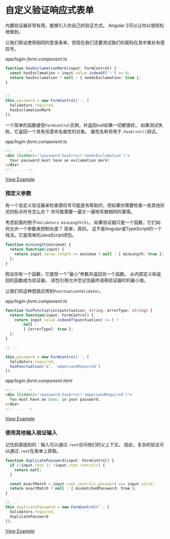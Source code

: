 # 自定义验证响应式表单

内置验证器非常有用，能够引入你自己的验证方式。 Angular 2可以让你以很轻松地做到。

让我们假设使用相同的登录表单，但现在我们还要测试我们的密码在其中某处有感叹号。

*app/login-form.component.ts*

```typescript
function hasExclamationMark(input: FormControl) {
  const hasExclamation = input.value.indexOf('!') >= 0;
  return hasExclamation ? null : { needsExclamation: true };
}


// ...
this.password = new FormControl('', [
  Validators.required,
  hasExclamationMark
]);
```

一个简单的函数接受`FormControl`实例，并返回null如果一切都很好。 如果测试失败，它返回一个具有任意命名属性的对象。 属性名称将用于`.hasError()`测试。

*app/login-form.component.ts*

```html
<!-- ... -->
<div [hidden]="!password.hasError('needsExclamation')">
  Your password must have an exclamation mark!
</div>
<!-- ... -->
```

[View Example](https://plnkr.co/edit/UqQtxj?p=preview)

### 预定义参数

有一个自定义验证器来检查感叹号可能是有帮助的，但如果你需要检查一些其他形式的标点符号怎么办？ 你可能需要一遍又一遍地写做相同的事情。

考虑前面的例子`Validators.minLength(5)`。 如果验证器只是一个函数，它们如何允许一个参数来控制长度？ 简单，真的。 这不是Angular或TypeScript的一个戏法，它是简单的JavaScript闭包。

```typescript
function minLength(minimum) {
  return function(input) {
    return input.value.length >= minimum ? null : { minLength: true };
  };
}
```

假设你有一个函数，它接受一个“最小”参数并返回另一个函数。 从内部定义和返回的函数成为验证器。 闭包引用允许您记住最终调用验证器时的最小值。

让我们将这种思路应用到`PunctuationValidator`。

*app/login-form.component.ts*

```typescript
function hasPunctuation(punctuation: string, errorType: string) {
  return function(input: FormControl) {
    return input.value.indexOf(punctuation) >= 0 ?
        null :
        { [errorType]: true };
  };
}

// ...

this.password = new FormControl('', [
  Validators.required,
  hasPunctuation('&', 'ampersandRequired')
]);
```

*app/login-form.component.html*

```html
<!-- ... -->
<div [hidden]="!password.hasError('ampersandRequired')">
  You must have an &amp; in your password.
</div>
<!-- ... -->
```

[View Example](https://plnkr.co/edit/m5BpOX?p=preview)

### 使用其他输入验证输入

记住前面提到的：输入可以通过`.root`访问他们的父上下文。 因此，复杂的验证可以通过`.root`在表单上获取。

```typescript
function duplicatePassword(input: FormControl) {
  if (!input.root || !input.root.controls) {
    return null;
  }

  const exactMatch = input.root.controls.password === input.value;
  return exactMatch ? null : { mismatchedPassword: true };
}

// ...
this.duplicatePassword = new FormControl('', [
  Validators.required,
  duplicatePassword
]);
```

[View Example](https://plnkr.co/edit/OVL1Vl?p=preview)